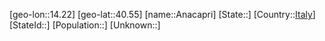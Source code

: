 ﻿---
location: [40.55,14.22]
type: City
tags:
- geo/City


SpocWebEntityId: 28813
isDeleted: false
confidential: public

---
[geo-lon::14.22]
[geo-lat::40.55]
[name::Anacapri]
[State::]
[Country::[Italy](geo/Continent/Europe/Italy.md)]
[StateId::]
[Population::]
[Unknown::]

